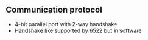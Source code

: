 ## Communication protocol

* 4-bit parallel port with 2-way handshake
* Handshake like supported by 6522 but in software
